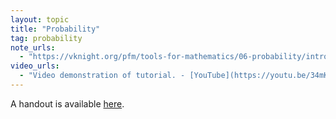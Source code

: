 ```yaml
---
layout: topic
title: "Probability"
tag: probability
note_urls:
  - "https://vknight.org/pfm/tools-for-mathematics/06-probability/introduction/main.html"
video_urls:
  - "Video demonstration of tutorial. - [YouTube](https://youtu.be/34mKnQ4fqHQ)"
---
```


A handout is available [here]({{site.baseurl}}/assets/handouts/spring/05-probability/main.pdf).
